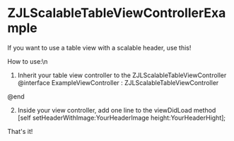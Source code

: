 # ZJLScalableTableViewControllerExample
If you want to use a table view with a scalable header, use this!

How to use:\n
1. Inherit your table view controller to the ZJLScalableTableViewController
@interface ExampleViewController : ZJLScalableTableViewController

@end

2. Inside your view controller, add one line to the viewDidLoad method
[self setHeaderWithImage:YourHeaderImage height:YourHeaderHight];

That's it!
